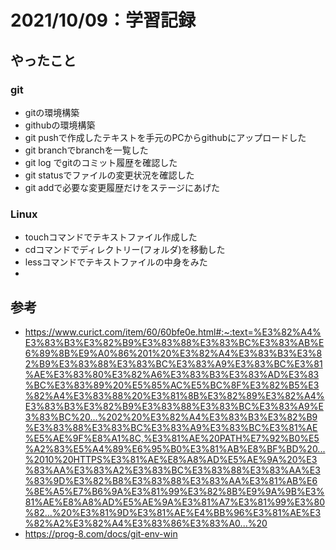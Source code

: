 # 2021/10/09：学習記録
## やったこと
### git 
- gitの環境構築
- githubの環境構築
- git pushで作成したテキストを手元のPCからgithubにアップロードした
- git branchでbranchを一覧した
- git log でgitのコミット履歴を確認した
- git statusでファイルの変更状況を確認した
- git addで必要な変更履歴だけをステージにあげた
	
 

### Linux
- touchコマンドでテキストファイル作成した
- cdコマンドでディレクトリー(フォルダ)を移動した
- lessコマンドでテキストファイルの中身をみた
- 

## 参考
- https://www.curict.com/item/60/60bfe0e.html#:~:text=%E3%82%A4%E3%83%B3%E3%82%B9%E3%83%88%E3%83%BC%E3%83%AB%E6%89%8B%E9%A0%86%201%20%E3%82%A4%E3%83%B3%E3%82%B9%E3%83%88%E3%83%BC%E3%83%A9%E3%83%BC%E3%81%AE%E3%83%80%E3%82%A6%E3%83%B3%E3%83%AD%E3%83%BC%E3%83%89%20%E5%85%AC%E5%BC%8F%E3%82%B5%E3%82%A4%E3%83%88%20%E3%81%8B%E3%82%89%E3%82%A4%E3%83%B3%E3%82%B9%E3%83%88%E3%83%BC%E3%83%A9%E3%83%BC%20...%202%20%E3%82%A4%E3%83%B3%E3%82%B9%E3%83%88%E3%83%BC%E3%83%A9%E3%83%BC%E3%81%AE%E5%AE%9F%E8%A1%8C,%E3%81%AE%20PATH%E7%92%B0%E5%A2%83%E5%A4%89%E6%95%B0%E3%81%AB%E8%BF%BD%20...%2010%20HTTPS%E3%81%AE%E8%A8%AD%E5%AE%9A%20%E3%83%AA%E3%83%A2%E3%83%BC%E3%83%88%E3%83%AA%E3%83%9D%E3%82%B8%E3%83%88%E3%83%AA%E3%81%AB%E6%8E%A5%E7%B6%9A%E3%81%99%E3%82%8B%E9%9A%9B%E3%81%AE%E8%A8%AD%E5%AE%9A%E3%81%A7%E3%81%99%E3%80%82...%20%E3%81%9D%E3%81%AE%E4%BB%96%E3%81%AE%E3%82%A2%E3%82%A4%E3%83%86%E3%83%A0...%20
- https://prog-8.com/docs/git-env-win

